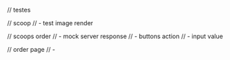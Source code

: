 // testes

// scoop
//   - test image render

// scoops order
//   - mock server response
//   - buttons action
//   - input value

// order page
//   -
